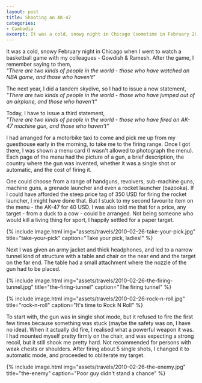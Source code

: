 ```yaml
---
layout: post
title: Shooting an AK-47
categories:
- Cambodia
excerpt: It was a cold, snowy night in Chicago (sometime in February 2008) when I went to watch an NBA game with my colleagues - Gowdish & Ramesh. After the game, I remember saying to them, "There are two kinds of people in the world - those who have watched an NBA game, and those who haven't".
---
```


It was a cold, snowy February night in Chicago when I went to watch a basketball
game with my colleagues - Gowdish & Ramesh. After the game, I remember saying to
them,<br>
_"There are two kinds of people in the world - those who have watched an NBA
game, and those who haven't"_

The next year, I did a tandem skydive, so I had to issue a new statement,<br>
_"There are two kinds of people in the world - those who have jumped out of an
airplane, and those who haven't"_

Today, I have to issue a third statement,<br>
_"There are two kinds of people in the world - those who have fired an AK-47
machine gun, and those who haven't"_

I had arranged for a motorbike taxi to come and pick me up from my guesthouse
early in the morning, to take me to the firing range. Once I got there, I was
shown a menu card (I wasn't allowed to photograph the menu). Each page of the
menu had the picture of a gun, a brief description, the country where the gun
was invented, whether it was a single shot or automatic, and the cost of
firing it.

One could choose from a range of handguns, revolvers, sub-machine guns, machine
guns, a grenade launcher and even a rocket launcher (bazooka). If I could have
afforded the steep price tag of 350 USD for firing the rocket launcher, I might
have done that. But I stuck to my second favourite item on the menu - the AK-47
for 40 USD. I was also told me that for a price, any target - from a duck to a
cow - could be arranged. Not being someone who would kill a living thing for
sport, I happily settled for a paper target.

{% include image.html
    img="assets/travels/2010-02-26-take-your-pick.jpg"
    title="take-your-pick"
    caption="Take your pick, ladies!" %}

Next I was given an army jacket and thick headphones, and led to a narrow tunnel
kind of structure with a table and chair on the near end and the target on the
far end. The table had a small attachment where the nozzle of the gun had to be
placed.

{% include image.html
    img="assets/travels/2010-02-26-the-firing-tunnel.jpg"
    title="the-firing-tunnel"
    caption="The firing tunnel" %}

{% include image.html
    img="assets/travels/2010-02-26-rock-n-roll.jpg"
    title="rock-n-roll"
    caption="It's time to Rock N Roll" %}

To start with, the gun was in single shot mode, but it refused to fire the first
few times because something was stuck (maybe the safety was on, I have no idea).
When it actually did fire, I realised what a powerful weapon it was. I had
mounted myself pretty firmly on the chair, and was expecting a strong recoil,
but it still shook me pretty hard. Not recommended for persons with weak chests
or shoulders. After firing about 5 single shots, I changed it to automatic mode,
and proceeded to obliterate my target.

{% include image.html
    img="assets/travels/2010-02-26-the-enemy.jpg"
    title="the-enemy"
    caption="Poor guy didn't stand a chance" %}
